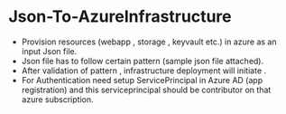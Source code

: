 # Json-To-AzureInfrastructure
* Provision resources (webapp , storage , keyvault etc.) in azure as an input Json file.
* Json file has to follow certain pattern (sample json file attached).
* After validation of pattern , infrastructure deployment will initiate .
* For Authentication need setup ServicePrincipal in Azure AD (app registration) and this serviceprincipal should be contributor on that azure subscription.
